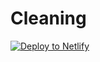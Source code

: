 # Cleaning
<a href="https://app.netlify.com/start/deploy?repository=https://github.com/hungryram/rn-insurance"><img src="https://www.netlify.com/img/deploy/button.svg" alt="Deploy to Netlify"></a>
